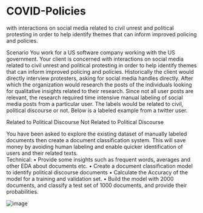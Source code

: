 # COVID-Policies
with interactions on social media related to civil unrest and political protesting in order to help identify themes that can inform improved policing and policies.  
 

Scenario
You work for a US software company working with the US government.  Your client is concerned with interactions on social media related to civil unrest and political protesting in order to help identify themes that can inform improved policing and policies.  Historically the client would directly interview protesters, asking for social media handles directly.  After which the organization would research the posts of the individuals looking for qualitative insights related to their research.  Since not all user posts are relevant, the research required time intensive manual labeling of social media posts from a particular user.  The labels would be related to civil, political discourse or not.  Below is a labeled example from a twitter user.

Related to Political Discourse			Not Related to Political Discourse
                  

You have been asked to explore the existing dataset of manually labeled documents then create a document classification system.  This will save money by avoiding human labeling and enable quicker identification of users and their related texts.  
Technical:
•	Provide some insights such as frequent words, averages and other EDA about documents etc.
•	Create a document classification model to identify political discourse documents
•	Calculate the Accuracy of the model for a training and validation set.
•	Build the model with 2000 documents, and classify a test set of 1000 documents, and provide their probabilities. 



![image](https://user-images.githubusercontent.com/72465037/127389819-7ca31309-432d-4b6f-b258-6381064ba2e2.png)
